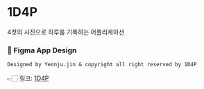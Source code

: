 # 1D4P
4컷의 사진으로 하루를 기록하는 어플리케이션


### 📌 Figma App Design
```
Designed by Yeonju.jin & copyright all right reserved by 1D4P
```
👉🏻 링크: [1D4P](https://www.figma.com/file/CtdgCexcy3xKMZhIHMfvzv/1D4P?node-id=0%3A1&t=LKgFVvAJmqEbTQXC-1)
